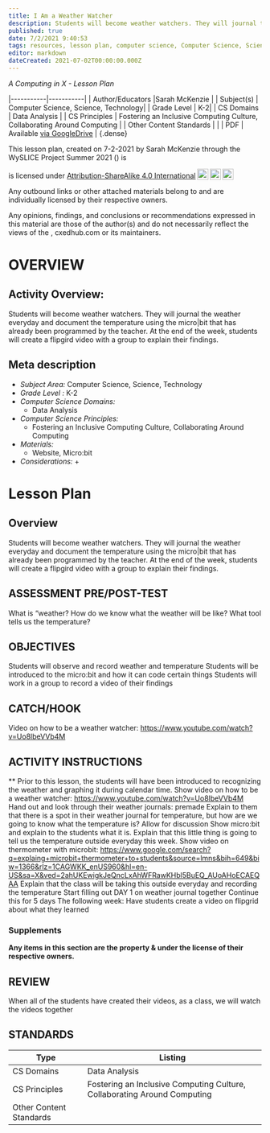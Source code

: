 ```yaml
---
title: I Am a Weather Watcher
description: Students will become weather watchers. They will journal the weather everyday and document the temperature using the micro|bit that has already been programmed by the teacher. At the end of the week, students will create a flipgird video with a group to explain their findings.
published: true
date: 7/2/2021 9:40:53
tags: resources, lesson plan, computer science, Computer Science, Science, Technology 
editor: markdown
dateCreated: 2021-07-02T00:00:00.000Z
---
```

*A Computing in X - Lesson Plan*

|-----------|-----------|
| Author/Educators |Sarah McKenzie |
| Subject(s) | Computer Science, Science, Technology|
| Grade Level | K-2|
| CS Domains | Data Analysis |
| CS Principles | Fostering an Inclusive Computing Culture, Collaborating Around Computing |
| Other Content Standards |  | 
| PDF | Available [via GoogleDrive]() |
{.dense}






This lesson plan, created on 7-2-2021 by Sarah McKenzie through the  WySLICE Project Summer 2021 () is  <p xmlns:cc="http://creativecommons.org/ns#" >  is licensed under <a href="http://creativecommons.org/licenses/by-sa/4.0/?ref=chooser-v1" target="_blank" rel="license noopener noreferrer" style="display:inline-block;">Attribution-ShareAlike 4.0 International<img style="height:22px!important;margin-left:3px;vertical-align:text-bottom;" src="https://mirrors.creativecommons.org/presskit/icons/cc.svg?ref=chooser-v1"><img style="height:22px!important;margin-left:3px;vertical-align:text-bottom;" src="https://mirrors.creativecommons.org/presskit/icons/by.svg?ref=chooser-v1"><img style="height:22px!important;margin-left:3px;vertical-align:text-bottom;" src="https://mirrors.creativecommons.org/presskit/icons/sa.svg?ref=chooser-v1"></a></p>


Any outbound links or other attached materials belong to and are individually licensed by their respective owners. 


Any opinions, findings, and conclusions or recommendations expressed in this material are those of the author(s) and do not necessarily reflect the views of the , cxedhub.com or its maintainers.


# OVERVIEW
## Activity Overview:  
Students will become weather watchers. They will journal the weather everyday and document the temperature using the micro|bit that has already been programmed by the teacher. At the end of the week, students will create a flipgird video with a group to explain their findings.
## Meta description
+ *Subject Area:* Computer Science, Science, Technology 
+ *Grade Level :* K-2 
+ *Computer Science Domains:*
   + Data Analysis
+ *Computer Science Principles:*
   + Fostering an Inclusive Computing Culture, Collaborating Around Computing
+ *Materials:* 
   + Website, Micro:bit
+ *Considerations:*
   + 


# Lesson Plan
## Overview
Students will become weather watchers. They will journal the weather everyday and document the temperature using the micro|bit that has already been programmed by the teacher. At the end of the week, students will create a flipgird video with a group to explain their findings.
## ASSESSMENT PRE/POST-TEST
What is “weather?
How do we know what the weather will be like?
What tool tells us the temperature?
## OBJECTIVES
Students will observe and record weather and temperature
Students will be introduced to the micro:bit and how it can code certain things
Students will work in a group to record a video of their findings


## CATCH/HOOK
Video on how to be a weather watcher: https://www.youtube.com/watch?v=Uo8lbeVVb4M


## ACTIVITY INSTRUCTIONS
** Prior to this lesson, the students will have been introduced to recognizing the weather and graphing it during calendar time.
Show video on how to be a weather watcher: https://www.youtube.com/watch?v=Uo8lbeVVb4M
Hand out and look through their weather journals: premade
Explain to them that there is a spot in their weather journal for temperature, but how are we going to know what the temperature is? Allow for discussion
Show micro:bit and explain to the students what it is. Explain that this little thing is going to tell us the temperature outside everyday this week.
Show video on thermometer with microbit: https://www.google.com/search?q=explaing+microbit+thermometer+to+students&source=lmns&bih=649&biw=1366&rlz=1CAGWKK_enUS960&hl=en-US&sa=X&ved=2ahUKEwigkJeQncLxAhWFRawKHbl5BuEQ_AUoAHoECAEQAA
Explain that the class will be taking this outside everyday and recording the temperature
Start filling out DAY 1 on weather journal together
Continue this for 5 days
The following week: Have students create a video on flipgrid about what they learned


### Supplements
**Any items in this section are the property & under the license of their respective owners.**






## REVIEW
When all of the students have created their videos, as a class, we will watch the videos together
## STANDARDS        
| Type | Listing | 
|-----------|-----------|
| CS Domains  | Data Analysis|
| CS Principles   | Fostering an Inclusive Computing Culture, Collaborating Around Computing|
| Other Content Standards |   |